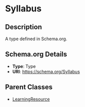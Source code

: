 # Syllabus

## Description
A type defined in Schema.org.

## Schema.org Details
- **Type**: Type
- **URI**: https://schema.org/Syllabus

## Parent Classes
- [LearningResource](../LearningResource.md)

